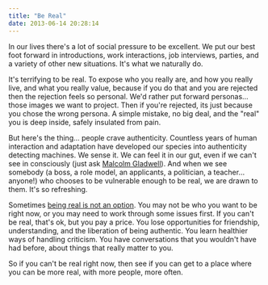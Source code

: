 ```yaml
---
title: "Be Real"
date: 2013-06-14 20:28:14
---
```


In our lives there's a lot of social pressure to be excellent. We put our best foot forward in introductions, work interactions, job interviews, parties, and a variety of other new situations. It's what we naturally do.

It's terrifying to be real. To expose who you really are, and how you really live, and what you really value, because if you do that and you are rejected then the rejection feels so personal. We'd rather put forward personas… those images we want to project. Then if you're rejected, its just because you chose the wrong persona. A simple mistake, no big deal, and the "real" you is deep inside, safely insulated from pain.

But here's the thing... people crave authenticity. Countless years of human interaction and adaptation have developed our species into authenticity detecting machines. We sense it. We can feel it in our gut, even if we can't see in consciously (just ask <a href="http://en.wikipedia.org/wiki/Blink_(book)" target="_blank" rel="noopener noreferrer" title="Blink: The Power of Thinking Without Thinking">Malcolm Gladwell</a>). And when we see somebody (a boss, a role model, an applicants, a politician, a teacher… anyone!) who chooses to be vulnerable enough to be real, we are drawn to them. It's so refreshing.

Sometimes <a href="https://www.youtube.com/watch?v=fLLz7O9Lf6k" target="_blank" rel="noopener noreferrer" title="Ze Frank, on being yourself"><span class="s1">being real is not an option</span></a>. You may not be who you want to be right now, or you may need to work through some issues first. If you can't be real, that's ok, but you pay a price. You lose opportunities for friendship, understanding, and the liberation of being authentic. You learn healthier ways of handling criticism. You have conversations that you wouldn't have had before, about things that really matter to you.

So if you can't be real right now, then see if you can get to a place where you can be more real, with more people, more often.

